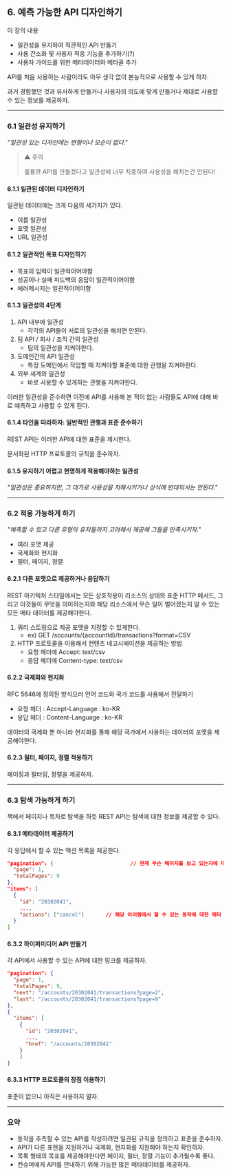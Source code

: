 ## 6. 예측 가능한 API 디자인하기

이 장의 내용

- 일관성을 유지하여 직관적인 API 만들기
- 사용 간소화 및 사용자 적응 기능을 추가하기(?)
- 사용자 가이드를 위한 메타데이터와 메타골 추가



API를 처음 사용하는 사람이라도 아무 생각 없이 본능적으로 사용할 수 있게 하자. 

과거 경험했던 것과 유사하게 만들거나 사용자의 의도에 맞게 만들거나 제대로 사용할 수 있는 정보를 제공하자.

---

### 6.1 일관성 유지하기

*"일관성 있는 디자인에는 변형이나 모순이 없다."*



> ⚠️ 주의
>
> 훌륭햔 API를 만들겠다고 일관성에 너무 치중하여 사용성을 해치는건 안된다!



#### 6.1.1 일관된 데이터 디자인하기

일관된 데이터에는 크게 다음의 세가지가 있다.

- 이름 일관성
- 포맷 일관성
- URL 일관성



#### 6.1.2 일관적인 목표 디자인하기

- 목표의 입력이 일관적이어야함
- 성공이나 실패 피드백의 응답이 일관적이어야함
- 에러메시지는 일관적이어야함



#### 6.1.3 일관성의 4단계

1. API 내부에 일관성
   - 각각의 API들이 서로의 일관성을 해치면 안된다.
2. 팀 API / 회사 / 조직 간의 일관성
   - 팀의 일관성을 지켜야한다.
3. 도메인간의 API 일관성
   - 특정 도메인에서 작업할 때 지켜야할 표준에 대한 관행을 지켜야한다.
4. 외부 세계와 일관성
   - 바로 사용할 수 있게하는 관행을 지켜야한다. 

이러한 일관성을 준수하면 이전에 API를 사용해 본 적이 없는 사람들도 API에 대해 바로 예측하고 사용할 수 있게 된다.



#### 6.1.4 타인을 따라하자: 일반적인 관행과 표준 준수하기

REST API는 이러한 API에 대한 표준을 제시한다. 

문서화된 HTTP 프로토콜의 규칙을 준수하자.



#### 6.1.5 유지하기 어렵고 현명하게 적용해야하는 일관성

*"일관성은 중요하지만, 그 대가로 사용성을 저해시키거나 상식에 반대되서는 안된다."*



---

### 6.2 적응 가능하게 하기

*"예측할 수 있고 다른 유형의 유저들까지 고려해서 제공해 그들을 만족시키자."*

- 여러 포맷 제공
- 국제화와 현지화
- 필터, 페이지, 정렬 



#### 6.2.1 다른 포맷으로 제공하거나 응답하기

REST 아키텍처 스타일에서는 모든 상호작용이 리소스의 상태와 표준 HTTP 메서드, 그리고 이것들이 무엇을 의미하는지와 해당 리소스에서 무슨 일이 벌어졌는지 알 수 있는 모든 메타 데이터를 제공해야한다.



1. 쿼리 스트링으로 제공 포맷을 지정할 수 있게한다.
   - ex) GET /sccounts/{accountId}/transactions?format=CSV
2. HTTP 프로토콜을 이용해서 컨텐츠 네고시에이션을 제공하는 방법
   - 요청 헤더에 Accept: text/csv
   - 응답 헤더에 Content-type: text/csv 



#### 6.2.2 국제화와 현지화

RFC 5646에 정의된 방식으러 언어 코드와 국가 코드를 사용해서 전달하기

- 요청 헤더 : Accept-Language : ko-KR
- 응답 헤더 : Content-Language : ko-KR

데이터의 국제화 뿐 아니라 현지화를 통해 해당 국가에서 사용하는 데이터의 포맷을 제공해야한다.



#### 6.2.3 필터, 페이지, 정렬 적용하기

페이징과 필터링, 정렬을 제공하자.



---

### 6.3 탐색 가능하게 하기

책에서 페이지나 목차로 탐색을 하듯 REST API는 탐색에 대한 정보를 제공할 수 있다.



#### 6.3.1 메타데이터 제공하기

각 응답에서 할 수 있는 액션 목록을 제공한다.

```json
"pagination": {							// 현재 무슨 페이지를 보고 있는지에 대한 메타 데이터
  "page": 1,
  "totalPages": 9
},
"items": [
  {
    "id": "20302041",
    ...,
    "actions": ["cancel"]		// 해당 아이템에서 할 수 있는 동작에 대한 메타 데이터
  }
]
```





#### 6.3.2 하이퍼미디어 API 만들기

각 API에서 사용할 수 있는 API에 대한 링크를 제공하자.

```json
"pagination": {							
  "page": 1,
  "totalPages": 9,
  "next": "/accounts/20302041/transactions?page=2",
  "last": "/accounts/20302041/transactions?page=9"
},
{
  "items": [
    {
      "id": "20302041",
      ...,
      "href": "/accounts/20302041"
    }
	]
}
```





#### 6.3.3 HTTP 프로토콜의 장점 이용하기

표준이 없으니 아직은 사용하지 말자. 



---

### 요약

- 동작을 추측할 수 있는 API를 작성하려면 일관된 규칙을 정의하고 표준을 준수하자.
- API가 다른 표현을 지원하거나 국제화, 현지화를 지원해야 하는지 확인하자.
- 목록 형태의 목표를 제공해야한다면 페이지, 필터, 정렬 기능이 추가될수록 좋다.
- 컨슈머에게 API를 안내하기 위해 가능한 많은 메타데이터를 제공하자.